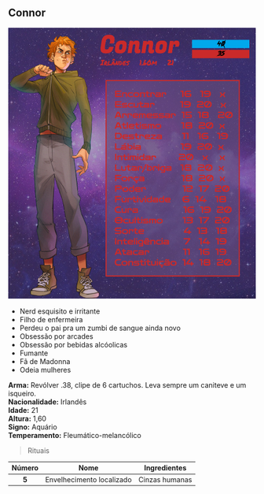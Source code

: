 ## Connor

<p><img src="docs/assets/images/FichaConnor.jpg" width="550" height="550" alt="Ficha do Connor" title="nerd bobao"></p>

* Nerd esquisito e irritante
* Filho de enfermeira
* Perdeu o pai pra um zumbi de sangue ainda novo
* Obsessão por arcades
* Obsessão por bebidas alcóolicas
* Fumante
* Fã de Madonna
* Odeia mulheres

**Arma:** Revólver .38, clipe de 6 cartuchos. Leva sempre um caniteve e um isqueiro. <br>
**Nacionalidade:** Irlandês <br>
**Idade:** 21 <br>
**Altura:** 1,60 <br>
**Signo:** Aquário <br>
**Temperamento:** Fleumático-melancólico <br>

> Rituais

| Número | Nome                      | Ingredientes   |
| :----: | ------------------------- | -------------- |
| **5**  | Envelhecimento localizado | Cinzas humanas |